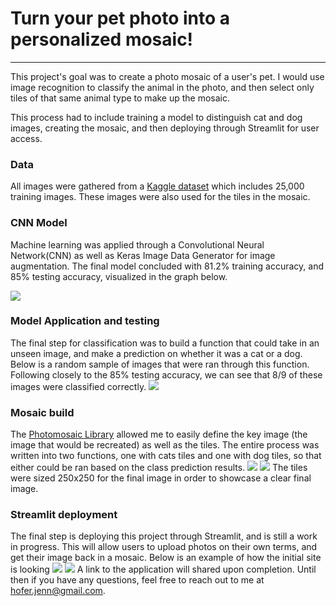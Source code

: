 # Turn your pet photo into a personalized mosaic!

___

This project's goal was to create a photo mosaic of a user's pet. I would use image recognition to classify the animal in the photo, and then select only tiles of that same animal type to make up the mosaic. 

This process had to include training a model to distinguish cat and dog images, creating the mosaic, and then deploying through Streamlit for user access.

### Data
All images were gathered from a [Kaggle dataset](https://www.kaggle.com/c/dogs-vs-cats) which includes 25,000 training images. These images were also used for the tiles in the mosaic.

### CNN Model
Machine learning was applied through a Convolutional Neural Network(CNN) as well as Keras Image Data Generator for image augmentation. The final model concluded with 81.2% training accuracy, and 85% testing accuracy, visualized in the graph below.

![](https://github.com/JenniferHofer/image_classification_photo_mosaic/images/classification_model.png)

### Model Application and testing
The final step for classification was to build a function that could take in an unseen image, and make a prediction on whether it was a cat or a dog. Below is a random sample of images that were ran through this function. Following closely to the 85% testing accuracy, we can see that 8/9 of these images were classified correctly.
![](https://github.com/JenniferHofer/image_classification_photo_mosaic/images/unseen_data.png)

### Mosaic build
The [Photomosaic Library](http://danielballan.github.io/photomosaic/docs/index.html) allowed me to easily define the key image (the image that would be recreated) as well as the tiles. The entire process was written into two functions, one with cats tiles and one with dog tiles, so that either could be ran based on the class prediction results. 
![](https://github.com/JenniferHofer/image_classification_photo_mosaic/images/key_image/retriever.jpeg)
![](https://github.com/JenniferHofer/image_classification_photo_mosaic/images/retriever.png)
The tiles were sized 250x250 for the final image in order to showcase a clear final image.

### Streamlit deployment

The final step is deploying this project through Streamlit, and is still a work in progress. This will allow users to upload photos on their own terms, and get their image back in a mosaic. Below is an example of how the initial site is looking
![](https://github.com/JenniferHofer/image_classification_photo_mosaic/images/streamlit_1)
![](https://github.com/JenniferHofer/image_classification_photo_mosaic/images/streamlit_2)
A link to the application will shared upon completion. Until then if you have any questions, feel free to reach out to me at hofer.jenn@gmail.com.